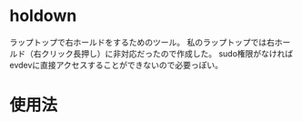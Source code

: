 # holdown
ラップトップで右ホールドをするためのツール。
私のラップトップでは右ホールド（右クリック長押し）に非対応だったので作成した。
sudo権限がなければevdevに直接アクセスすることができないので必要っぽい。

# 使用法

